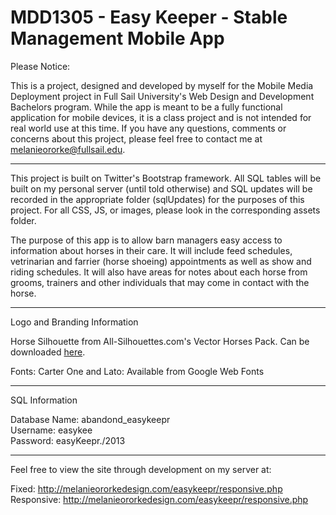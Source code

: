 MDD1305 - Easy Keeper - Stable Management Mobile App
====================================================

Please Notice:

This is a project, designed and developed by myself for the Mobile Media Deployment project in Full Sail University's Web
Design and Development Bachelors program. While the app is meant to be a fully functional application for mobile devices, it
is a class project and is not intended for real world use at this time. If you have any questions, comments or concerns 
about this project, please feel free to contact me at <a href="mailto:melanieororke@fullsail.edu">melanieororke@fullsail.edu</a>.

-----------------------------------------------------------------

This project is built on Twitter's Bootstrap framework. All SQL tables will be built on my personal server (until told otherwise)
and SQL updates will be recorded in the appropriate folder (sqlUpdates) for the purposes of this project. For all CSS, JS, or images, please look in the corresponding assets folder.

The purpose of this app is to allow barn managers easy access to information about horses in their care. It will include 
feed schedules, vetrinarian and farrier (horse shoeing) appointments as well as show and riding schedules. It will also
have areas for notes about each horse from grooms, trainers and other individuals that may come in contact with the horse.

------------------------------------------------------------------

Logo and Branding Information

Horse Silhouette from All-Silhouettes.com's Vector Horses Pack. Can be downloaded <a href="http://all-silhouettes.com/vector-horses/" target="blank">here</a>.

Fonts: Carter One and Lato: Available from Google Web Fonts

------------------------------------------------------------------

SQL Information

Database Name: abandond_easykeepr<br/>
Username: easykee<br/>
Password: easyKeepr./2013<br/>

------------------------------------------------------------------

Feel free to view the site through development on my server at:

Fixed: <a href="http://melanieororkedesign.com/easykeepr/">http://melanieororkedesign.com/easykeepr/responsive.php</a>
Responsive: <a href="http://melanieororkedesign.com/easykeepr/responsive.php">
http://melanieororkedesign.com/easykeepr/responsive.php</a>
